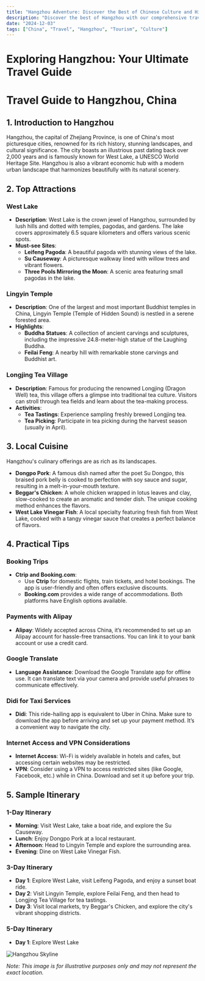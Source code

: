 ```yaml
---
title: "Hangzhou Adventure: Discover the Best of Chinese Culture and History"
description: "Discover the best of Hangzhou with our comprehensive travel guide. Explore top attractions, savor local cuisine, and get insider tips for an unforgettable Chinese adventure."
date: "2024-12-03"
tags: ["China", "Travel", "Hangzhou", "Tourism", "Culture"]
---
```


# Exploring Hangzhou: Your Ultimate Travel Guide

# Travel Guide to Hangzhou, China

## 1. Introduction to Hangzhou
Hangzhou, the capital of Zhejiang Province, is one of China's most picturesque cities, renowned for its rich history, stunning landscapes, and cultural significance. The city boasts an illustrious past dating back over 2,000 years and is famously known for West Lake, a UNESCO World Heritage Site. Hangzhou is also a vibrant economic hub with a modern urban landscape that harmonizes beautifully with its natural scenery.

## 2. Top Attractions

### West Lake
- **Description**: West Lake is the crown jewel of Hangzhou, surrounded by lush hills and dotted with temples, pagodas, and gardens. The lake covers approximately 6.5 square kilometers and offers various scenic spots.
- **Must-see Sites**:
  - **Leifeng Pagoda**: A beautiful pagoda with stunning views of the lake.
  - **Su Causeway**: A picturesque walkway lined with willow trees and vibrant flowers.
  - **Three Pools Mirroring the Moon**: A scenic area featuring small pagodas in the lake.

### Lingyin Temple
- **Description**: One of the largest and most important Buddhist temples in China, Lingyin Temple (Temple of Hidden Sound) is nestled in a serene forested area. 
- **Highlights**:
  - **Buddha Statues**: A collection of ancient carvings and sculptures, including the impressive 24.8-meter-high statue of the Laughing Buddha.
  - **Feilai Feng**: A nearby hill with remarkable stone carvings and Buddhist art.

### Longjing Tea Village
- **Description**: Famous for producing the renowned Longjing (Dragon Well) tea, this village offers a glimpse into traditional tea culture. Visitors can stroll through tea fields and learn about the tea-making process.
- **Activities**:
  - **Tea Tastings**: Experience sampling freshly brewed Longjing tea.
  - **Tea Picking**: Participate in tea picking during the harvest season (usually in April).

## 3. Local Cuisine
Hangzhou's culinary offerings are as rich as its landscapes.

- **Dongpo Pork**: A famous dish named after the poet Su Dongpo, this braised pork belly is cooked to perfection with soy sauce and sugar, resulting in a melt-in-your-mouth texture.
- **Beggar's Chicken**: A whole chicken wrapped in lotus leaves and clay, slow-cooked to create an aromatic and tender dish. The unique cooking method enhances the flavors.
- **West Lake Vinegar Fish**: A local specialty featuring fresh fish from West Lake, cooked with a tangy vinegar sauce that creates a perfect balance of flavors.

## 4. Practical Tips

### Booking Trips
- **Ctrip and Booking.com**: 
  - Use **Ctrip** for domestic flights, train tickets, and hotel bookings. The app is user-friendly and often offers exclusive discounts.
  - **Booking.com** provides a wide range of accommodations. Both platforms have English options available.

### Payments with Alipay
- **Alipay**: Widely accepted across China, it’s recommended to set up an Alipay account for hassle-free transactions. You can link it to your bank account or use a credit card.

### Google Translate
- **Language Assistance**: Download the Google Translate app for offline use. It can translate text via your camera and provide useful phrases to communicate effectively.

### Didi for Taxi Services
- **Didi**: This ride-hailing app is equivalent to Uber in China. Make sure to download the app before arriving and set up your payment method. It’s a convenient way to navigate the city.

### Internet Access and VPN Considerations
- **Internet Access**: Wi-Fi is widely available in hotels and cafes, but accessing certain websites may be restricted.
- **VPN**: Consider using a VPN to access restricted sites (like Google, Facebook, etc.) while in China. Download and set it up before your trip.

## 5. Sample Itinerary

### 1-Day Itinerary
- **Morning**: Visit West Lake, take a boat ride, and explore the Su Causeway.
- **Lunch**: Enjoy Dongpo Pork at a local restaurant.
- **Afternoon**: Head to Lingyin Temple and explore the surrounding area.
- **Evening**: Dine on West Lake Vinegar Fish.

### 3-Day Itinerary
- **Day 1**: Explore West Lake, visit Leifeng Pagoda, and enjoy a sunset boat ride.
- **Day 2**: Visit Lingyin Temple, explore Feilai Feng, and then head to Longjing Tea Village for tea tastings.
- **Day 3**: Visit local markets, try Beggar's Chicken, and explore the city's vibrant shopping districts.

### 5-Day Itinerary
- **Day 1**: Explore West Lake

<img src="https://source.unsplash.com/1600x900/?Hangzhou,cityscape" alt="Hangzhou Skyline" loading="lazy">

*Note: This image is for illustrative purposes only and may not represent the exact location.*

